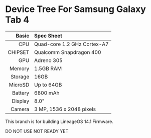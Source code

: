 Device Tree For Samsung Galaxy Tab 4
=====================================

Basic   | Spec Sheet
-------:|:-------------------------
CPU     | Quad-core 1.2 GHz Cortex-A7
CHIPSET | Qualcomm Snapdragon 400
GPU     | Adreno 305
Memory  | 1.5GB RAM
Storage | 16GB
MicroSD | Up to 64GB
Battery | 6800 mAh
Display | 8.0"
Camera  | 3 MP, 1536 x 2048 pixels

This branch is for building LineageOS 14.1 Firmware.

DO NOT USE NOT READY YET
